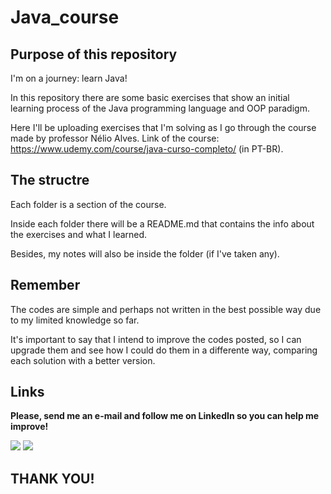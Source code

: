 # Java_course

## Purpose of this repository

I'm on a journey: learn Java!

In this repository there are some basic exercises that show an initial learning process of the Java programming language
and OOP paradigm.

Here I'll be uploading exercises that I'm solving as I go through the course made by professor Nélio Alves.
Link of the course: https://www.udemy.com/course/java-curso-completo/ (in PT-BR).

## The structre

Each folder is a section of the course.

Inside each folder there will be a README.md that contains the info about the exercises and what I learned.

Besides, my notes will also be inside the folder (if I've taken any).

## Remember

The codes are simple and perhaps not written in the best possible way due to my limited knowledge so far.

It's important to say that I intend to improve the codes posted, so I can upgrade them and see how I could do them in a
differente way, comparing each solution with a better version.

## Links

**Please, send me an e-mail and follow me on LinkedIn so you can help me improve!**

<div>
<a href="https://www.linkedin.com/in/lucas-cardoso-jabur" target="_blank"><img loading="lazy" src="https://img.shields.io/badge/-LinkedIn-%230077B5?style=for-the-badge&logo=linkedin&logoColor=white" target="_blank"></a>  
<a href = "mailto:lucascjabur02@gmail.com"><img loading="lazy" src="https://img.shields.io/badge/Gmail-D14836?style=for-the-badge&logo=gmail&logoColor=white" target="_blank"></a> 
</div>

## THANK YOU!
